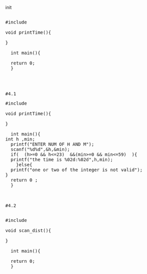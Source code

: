 init
<pre> 
#include <stdio.h>

void printTime(){
  
}
  
  int main(){

  return 0;
  }
<pre\>


  
#4.1
<pre>
#include <stdio.h>

void printTime(){
  
}
  
  int main(){
int h ,min;
  printf("ENTER NUM OF H AND M");
  scanf("%d%d",&h,&min);
  if(  (h>=0 && h<=23)  &&(min>=0 && min<=59)  ){
  printf("the time is %02d:%02d",h,min);  
    }else{
  printf("one or two of the integer is not valid");
}
  return 0 ;
  }
<pre\>

  
#4.2
<pre> 
#include <stdio.h>

void scan_dist(){
  
}
  
  int main(){

  return 0;
  }
<pre\>

  
